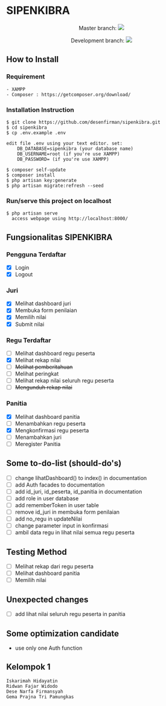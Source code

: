 # SIPENKIBRA

<p align="center">Master branch: <img src="https://travis-ci.org/desenfirman/sipenkibra.svg?branch=master"></p>
<p align="center">Development branch: <img src="https://travis-ci.org/desenfirman/sipenkibra.svg?branch=development"></p>

## How to Install
### Requirement
```
- XAMPP
- Composer : https://getcomposer.org/download/
```
### Installation Instruction
```text
$ git clone https://github.com/desenfirman/sipenkibra.git
$ cd sipenkibra
$ cp .env.example .env
```

    edit file .env using your text editor. set:
        DB_DATABASE=sipenkibra (your database name)
        DB_USERNAME=root (if you're use XAMPP)
        DB_PASSWORD= (if you're use XAMPP)

```text
$ composer self-update
$ composer install
$ php artisan key:generate
$ php artisan migrate:refresh --seed
```
### Run/serve this project on localhost
```text
$ php artisan serve
  access webpage using http://localhost:8000/
```

## Fungsionalitas SIPENKIBRA
### Pengguna Terdaftar
- [X] Login
- [X] Logout
### Juri
- [X] Melihat dashboard juri
- [X] Membuka form penilaian
- [X] Memilih nilai
- [X] Submit nilai
### Regu Terdaftar
- [ ] Melihat dashboard regu peserta
- [X] Melihat rekap nilai
- [ ] ~~Melihat pemberitahuan~~
- [ ] Melihat peringkat
- [ ] Melihat rekap nilai seluruh regu peserta
- [ ] ~~Mengunduh rekap nilai~~
### Panitia
- [X] Melihat dashboard panitia
- [ ] Menambahkan regu peserta
- [X] Mengkonfirmasi regu peserta
- [ ] Menambahkan juri
- [ ] Meregister Panitia

## Some to-do-list (should-do's)
- [ ]  change lihatDashboard() to index() in documentation
- [ ]  add Auth facades to documentation
- [ ]  add id_juri, id_peserta, id_panitia in documentation
- [ ]  add role in user database
- [ ]  add rememberToken in user table
- [ ]  remove id_juri in membuka form penilaian
- [ ]  add no_regu in updateNilai
- [ ]  change parameter input in konfirmasi
- [ ]  ambil data regu in lihat nilai semua regu peserta

## Testing Method
- [ ] Melihat rekap dari regu peserta
- [ ] Melihat dashboard panitia
- [ ] Memilih nilai

## Unexpected changes
- [ ] add lihat nilai seluruh regu peserta in panitia

## Some optimization candidate
- use only one Auth function

## Kelompok 1
```text
Iskarimah Hidayatin
Ridwan Fajar Widodo
Dese Narfa Firmansyah
Gema Prajna Tri Pamungkas
```
